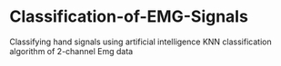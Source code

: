 # Classification-of-EMG-Signals
Classifying hand signals using artificial intelligence KNN classification algorithm of 2-channel Emg data
